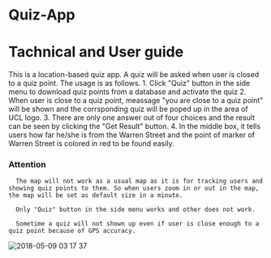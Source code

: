 # Quiz-App

# Tachnical and User guide

  This is a location-based quiz app. A quiz will be asked when user is closed to a quiz point. The usage is as follows.
    1. Click "Quiz" button in the side menu to download quiz points from a database and activate the quiz
    2. When user is close to a quiz point, meassage "you are close to a quiz point" will be shown and the corrsponding quiz will be poped up in the area of UCL logo. 
    3. There are only one answer out of four choices and the result can be seen by clicking the "Get Result" button.
    4. In the middle box, it tells users how far he/she is from the Warren Street and the point of marker of Warren Street is colored in red to be found easily. 
    
   <h3> Attention </h3>
   
      The map will not work as a usual map as it is for tracking users and showing quiz points to them. So when users zoom in or out in the map, the map will be set as default size in a minute.
      
      Only "Quiz" button in the side menu works and other does not work.
      
      Sometime a quiz will not shown up even if user is close enough to a quiz point because of GPS accuracy. 


![2018-05-09 03 17 37](https://user-images.githubusercontent.com/35526637/39792424-6caa9e70-5338-11e8-874c-0ba6e2130ef1.png)

